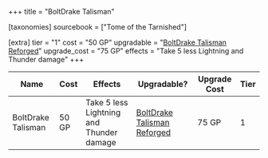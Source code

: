 +++
title = "BoltDrake Talisman"

[taxonomies]
sourcebook = ["Tome of the Tarnished"]

[extra]
tier = "1"
cost = "50 GP"
upgradable = "[BoltDrake Talisman Reforged](@/items/talismans/BoltDrake-Talisman-Reforged.md)"
upgrade_cost = "75 GP"
effects = "Take 5 less Lightning and Thunder damage"
+++

| Name                          | Cost    | Effects                                                                                           | Upgradable? | Upgrade Cost | Tier |
| ----------------------------- | ------- | ----------------------------------------------------------------------------------------------- | ----------- | ------------ | ---- |
| BoltDrake Talisman | 50 GP | Take 5 less Lightning and Thunder damage | [BoltDrake Talisman Reforged](@/items/talismans/BoltDrake-Talisman-Reforged.md) | 75 GP | 1 |
